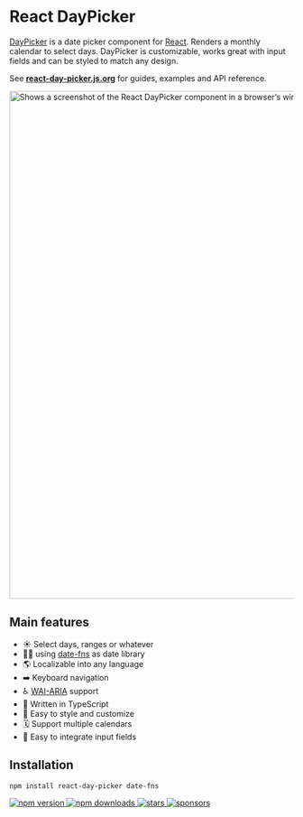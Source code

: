 # React DayPicker

[DayPicker](http://react-day-picker.js.org) is a date picker component for [React](https://reactjs.org). Renders a monthly calendar to select days. DayPicker is customizable, works great with input fields and can be styled to match any design.

See **[react-day-picker.js.org](http://react-day-picker.js.org)** for guides, examples and API reference.

<a href="http://react-day-picker.js.org">
  <picture>
    <source media="(prefers-color-scheme: dark)" srcSet="https://user-images.githubusercontent.com/120693/188241991-19d0e8a1-230a-48c8-8477-3c90d4e36197.png"/>
    <source media="(prefers-color-scheme: light)" srcSet="https://user-images.githubusercontent.com/120693/188238076-311ec6d1-503d-4c21-8ffe-d89faa60e40f.png"/>
    <img alt="Shows a screenshot of the React DayPicker component in a browser’s window." width="900" />
  </picture>
</a>

## Main features

- ☀️ Select days, ranges or whatever
- 🧘‍♀️ using [date-fns](http://date-fns.org) as date library
- 🌎 Localizable into any language
- ➡️ Keyboard navigation
- ♿️ [WAI-ARIA](https://developer.mozilla.org/en-US/docs/Web/Accessibility/ARIA) support
- 🤖 Written in TypeScript
- 🎨 Easy to style and customize
- 🗓 Support multiple calendars
- 📄 Easy to integrate input fields

## Installation

```sh
npm install react-day-picker date-fns
```

<a href="https://www.npmjs.com/package/react-day-picker">
  <img src="https://img.shields.io/npm/v/react-day-picker.svg?style=flat-square" alt="npm version"/>
</a> <a href="http://npm-stat.com/charts.html?package=react-day-picker">
  <img src="https://img.shields.io/npm/dm/react-day-picker.svg?style=flat-square" alt="npm downloads"/>
</a> <a href="https://github.com/gpbl/react-day-picker/stargazers">
<img src="https://img.shields.io/github/stars/gpbl/react-day-picker?style=flat-square" alt="stars"/>
</a> <a href="https://github.com/sponsors/gpbl">
  <img src="https://img.shields.io/github/sponsors/gpbl?style=flat-square" alt="sponsors"/>
</a>
